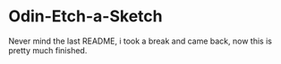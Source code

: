 # Odin-Etch-a-Sketch

Never mind the last README, i took a break and came back, now this is pretty much finished.